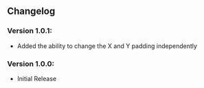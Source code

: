 ## Changelog

### Version 1.0.1:
- Added the ability to change the X and Y padding independently

### Version 1.0.0:
- Initial Release
